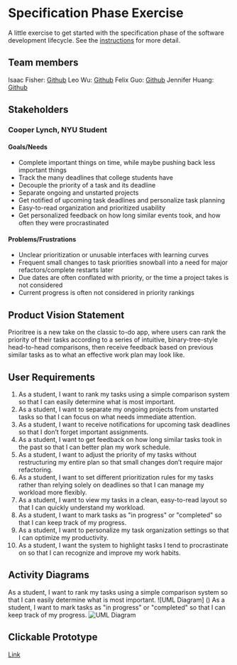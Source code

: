 # Specification Phase Exercise

A little exercise to get started with the specification phase of the software development lifecycle. See the [instructions](instructions.md) for more detail.

## Team members

Isaac Fisher: [Github](https://github.com/isaac1000000)
Leo Wu: [Github](https://github.com/leowu777)
Felix Guo: [Github](https://github.com/Fel1xgte)
Jennifer Huang: [Github](https://github.com/jennhng)

## Stakeholders

### Cooper Lynch, NYU Student
#### Goals/Needs
- Complete important things on time, while maybe pushing back less important things
- Track the many deadlines that college students have
- Decouple the priority of a task and its deadline
- Separate ongoing and unstarted projects
- Get notified of upcoming task deadlines and personalize task planning
- Easy-to-read organization and prioritized usability
- Get personalized feedback on how long similar events took, and how often they were procrastinated

#### Problems/Frustrations
- Unclear prioritization or unusable interfaces with learning curves
- Frequent small changes to task priorities snowball into a need for major refactors/complete restarts later
- Due dates are often conflated with priority, or the time a project takes is not considered
- Current progress is often not considered in priority rankings

## Product Vision Statement

Prioritree is a new take on the classic to-do app, where users can rank the priority of their tasks according to a series of intuitive, binary-tree-style head-to-head comparisons, then receive feedback based on previous similar tasks as to what an effective work plan may look like.

## User Requirements

1. As a student, I want to rank my tasks using a simple comparison system so that I can easily determine what is most important.
2. As a student, I want to separate my ongoing projects from unstarted tasks so that I can focus on what needs immediate attention.
3. As a student, I want to receive notifications for upcoming task deadlines so that I don’t forget important assignments.
4. As a student, I want to get feedback on how long similar tasks took in the past so that I can better plan my work schedule.
5. As a student, I want to adjust the priority of my tasks without restructuring my entire plan so that small changes don’t require major refactoring.
6. As a student, I want to set different prioritization rules for my tasks rather than relying solely on deadlines so that I can manage my workload more flexibly.
7. As a student, I want to view my tasks in a clean, easy-to-read layout so that I can quickly understand my workload.
8. As a student, I want to mark tasks as "in progress" or "completed" so that I can keep track of my progress.
9. As a student, I want to personalize my task organization settings so that I can optimize my productivity.
10. As a student, I want the system to highlight tasks I tend to procrastinate on so that I can recognize and improve my work habits.

## Activity Diagrams
As a student, I want to rank my tasks using a simple comparison system so that I can easily determine what is most important.
![UML Diagram] ()
As a student, I want to mark tasks as "in progress" or "completed" so that I can keep track of my progress.
![UML Diagram]()

## Clickable Prototype

[Link](https://www.figma.com/proto/f4Qz2qakz7JEYoRYgu8ccL/Bugfree?node-id=34-2&p=f&t=mbcblgkasfcc0tQH-1&scaling=scale-down&content-scaling=fixed&page-id=0%3A1&starting-point-node-id=34%3A2)
